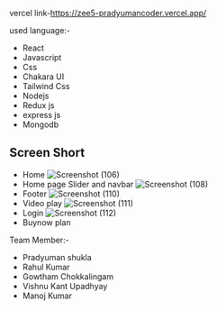 vercel link-https://zee5-pradyumancoder.vercel.app/

used language:-

- React
- Javascript
- Css
- Chakara UI
- Tailwind Css
- Nodejs
- Redux js
- express js
- Mongodb


## Screen Short
- Home
![Screenshot (106)](https://user-images.githubusercontent.com/97114184/201617825-a6248c41-9803-49ae-9594-0aef2f08b784.png)
- Home page Slider and navbar
![Screenshot (108)](https://user-images.githubusercontent.com/97114184/201617919-13fd1f3e-a247-4a73-ae7d-b99dc5c71bdd.png)
- Footer
![Screenshot (110)](https://user-images.githubusercontent.com/97114184/201619860-6e3a5446-d11f-4741-a29f-2b1883ceecf2.png)
- Video play
![Screenshot (111)](https://user-images.githubusercontent.com/97114184/201618035-ab6b60ea-6d7b-4449-8587-2e3dc4463e1e.png)
- Login
![Screenshot (112)](https://user-images.githubusercontent.com/97114184/201618076-5a5da62e-3bd7-450b-b462-fec2e5e81697.png)
- Buynow plan


Team Member:-
- Pradyuman shukla
- Rahul Kumar
- Gowtham Chokkalingam
- Vishnu Kant Upadhyay
- Manoj Kumar
